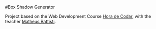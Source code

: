 #Box Shadow Generator

Project based on the Web Development Course [Hora de Codar](https://horadecodar.com.br/), with the teacher [Matheus Battisti](https://horadecodar.com.br/hora-de-codar/).
